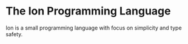 # The Ion Programming Language

Ion is a small programming language with focus on simplicity and type safety.